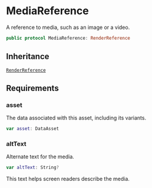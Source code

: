 # MediaReference

A reference to media, such as an image or a video.

``` swift
public protocol MediaReference: RenderReference 
```

## Inheritance

[`RenderReference`](/RenderReference)

## Requirements

### asset

The data associated with this asset, including its variants.

``` swift
var asset: DataAsset 
```

### altText

Alternate text for the media.

``` swift
var altText: String? 
```

This text helps screen readers describe the media.
